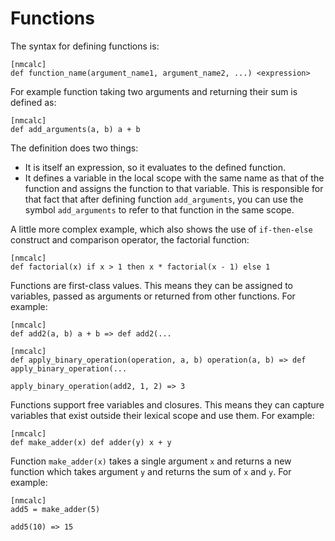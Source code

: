 Functions
=========

The syntax for defining functions is:

    [nmcalc]
    def function_name(argument_name1, argument_name2, ...) <expression>

For example function taking two arguments and returning their sum is defined as:

    [nmcalc]
    def add_arguments(a, b) a + b

The definition does two things:

  - It is itself an expression, so it evaluates to the defined function. 
  - It defines a variable in the local scope with the same name as that of the function and assigns the function to that variable. This is responsible for that fact that after defining function `add_arguments`, you can use the symbol `add_arguments` to refer to that function in the same scope.

A little more complex example, which also shows the use of `if-then-else` construct and comparison operator, the factorial function:

    [nmcalc]
    def factorial(x) if x > 1 then x * factorial(x - 1) else 1

Functions are first-class values. This means they can be assigned to variables, passed as arguments or returned from other functions. For example:

    [nmcalc]
    def add2(a, b) a + b => def add2(...

    [nmcalc]
    def apply_binary_operation(operation, a, b) operation(a, b) => def apply_binary_operation(...
    
    apply_binary_operation(add2, 1, 2) => 3

Functions support free variables and closures. This means they can capture variables that exist outside their lexical scope and use them. For example:

    [nmcalc]
    def make_adder(x) def adder(y) x + y

Function `make_adder(x)` takes a single argument `x` and returns a new function which takes argument `y` and returns the sum of `x` and `y`. For example:

    [nmcalc]
    add5 = make_adder(5)
    
    add5(10) => 15
